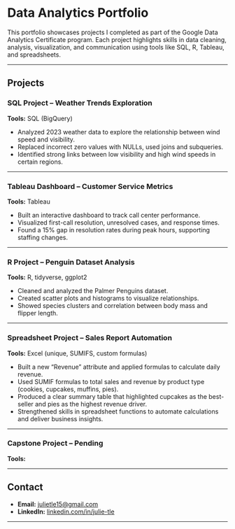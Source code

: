 # Data Analytics Portfolio

This portfolio showcases projects I completed as part of the Google Data Analytics Certificate program. Each project highlights skills in data cleaning, analysis, visualization, and communication using tools like SQL, R, Tableau, and spreadsheets.  

---

## Projects

### SQL Project – Weather Trends Exploration
**Tools:** SQL (BigQuery)  
- Analyzed 2023 weather data to explore the relationship between wind speed and visibility.  
- Replaced incorrect zero values with NULLs, used joins and subqueries.  
- Identified strong links between low visibility and high wind speeds in certain regions.  

---

### Tableau Dashboard – Customer Service Metrics
**Tools:** Tableau  
- Built an interactive dashboard to track call center performance.  
- Visualized first-call resolution, unresolved cases, and response times.  
- Found a 15% gap in resolution rates during peak hours, supporting staffing changes.  

---

### R Project – Penguin Dataset Analysis
**Tools:** R, tidyverse, ggplot2  
- Cleaned and analyzed the Palmer Penguins dataset.  
- Created scatter plots and histograms to visualize relationships.  
- Showed species clusters and correlation between body mass and flipper length.  

---

### Spreadsheet Project – Sales Report Automation
**Tools:** Excel (unique, SUMIFS, custom formulas)  
- Built a new “Revenue” attribute and applied formulas to calculate daily revenue.
- Used SUMIF formulas to total sales and revenue by product type (cookies, cupcakes, muffins, pies).
- Produced a clear summary table that highlighted cupcakes as the best-seller and pies as the highest revenue driver.
- Strengthened skills in spreadsheet functions to automate calculations and deliver business insights. 

---

### Capstone Project – Pending
**Tools:** 

---

## Contact
- **Email:** julietle15@gmail.com  
- **LinkedIn:** [linkedin.com/in/julie-tle](https://www.linkedin.com/in/julie-tle/) 

---
